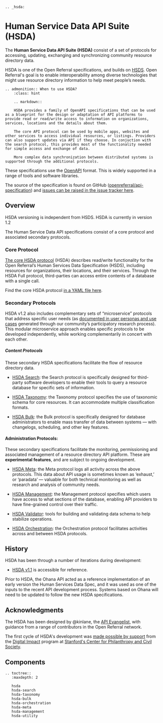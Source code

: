 ```{eval-rst}
.. _hsda:
```

# Human Service Data API Suite (HSDA)

The **Human Service Data API Suite (HSDA)** consist of a set of protocols for accessing, updating, exchanging and synchronizing community resource directory data.

HSDA is one of the Open Referral specifications, and builds on [HSDS](hsds). Open Referral's goal is to enable interoperability among diverse technologies that might use resource directory information to help meet people’s needs.

```{eval-rst}
.. admonition:: When to use HSDA?
    :class: hint
    
    .. markdown::

    HSDA provides a family of OpenAPI specifications that can be used as a blueprint for the design or adaptation of API platforms to provide read or read/write access to information on organizations, services, locations and the details about them.

    The core API protocol can be used by mobile apps, websites and other services to access individual resources, or listings. Providers can also support updates via API if they choose. In conjuction with the search protocol, this provides most of the functionality needed for simple access and exchange of data.

    More complex data synchronization between distributed systems is supported through the additional protocols. 

```

These specifications use the [OpenAPI](https://www.openapis.org/) format. This is widely supported in a range of tools and software libraries. 

The source of the specification is found on GitHub ([openreferral/api-specification](https://github.com/openreferral/api-specification)) and [issues can be raised in the issue tracker here](https://github.com/openreferral/api-specification/issues).

## Overview

HSDA versioning is independent from HSDS. HSDA is currently in version 1.2 

The Human Service Data API specifications consist of a core protocol and associated secondary protocols. 

### Core Protocol

[The core HSDA protocol](hsda-spec) (HSDA) describes read/write functionality for the Open Referral’s Human Services Data Specification (HSDS), including resources for organizations, their locations, and their services. Through the HSDA Full protocol, third-parties can access entire contents of a database with a single call. 

Find the core HSDA protocol [in a YAML file here](https://github.com/openreferral/api-specification/blob/master/_data/api-commons/openapi-hsda.yaml).

### Secondary Protocols

HSDA v1.2 also includes complementary sets of “microservice” protocols that address specific user needs (as [documented in user personas and use cases](https://docs.google.com/document/d/1XqueBVbRVgR0BVGjDbUdN4suUYfMKm7yJm1f3nRsGtY/edit#heading=h.ukhvby684u5x) generated through our community’s participatory research process). This modular microservice approach enables specific protocols to be developed independently, while working complementarily in concert with each other.

##### Content Protocols

These secondary HSDA specifications facilitate the flow of resource directory data. 

* [HSDA Search](hsda-search): the Search protocol is specifically designed for third-party software developers to enable their tools to query a resource database for specific sets of information.

* [HSDA Taxonomy](hsda-taxonomy): the Taxonomy protocol specifies the use of taxonomic schema for core resources. It can accommodate multiple classification formats.

* [HSDA Bulk](hsda-bulk): the Bulk protocol is specifically designed for database administrators to enable mass transfer of data between systems — with changelogs, scheduling, and other key features.

#### Administration Protocols: 
These secondary specifications facilitate the monitoring, permissioning and associated management of a resource directory API platform. These are **experimental features**, and are subject to ongoing development.

* [HSDA Meta](hsda-meta): the Meta protocol logs all activity across the above protocols. This data about API usage is sometimes known as ‘exhaust,’ or ‘paradata’ — valuable for both technical monitoring as well as research and analysis of community needs.

* [HSDA Management](hsda-management): the Management protocol specifies which users have access to what sections of the database, enabling API providers to have fine-grained control over their traffic.

* [HSDA Validator](hsda-utility): tools for building and validating data schema to help stabilize operations.

* [HSDA Orchestration](hsda-orchestration): the Orchestration protocol facilitates activities across  and between HSDA protocols.


## History

HSDA has been through a number of iterations during development:

* [HSDA v1.1](https://openreferral.github.io/api-specification/hsda-v1.1/) is accessible for reference.

Prior to HSDA, the Ohana API acted as a reference implementation of an early version the Human Services Data Spec, and it was used as one of the inputs to the recent API development process. Systems based on Ohana will need to be updated to follow the new HSDA specifications. 

## Acknowledgments 

The HSDA has been designed by @kinlane, the [API Evangelist](https://apievangelist.com), with guidance from a range of contributors in the Open Referral network. 

The first cycle of HSDA's development was [made possible by support](https://openreferral.org/the-open-referral-api-project/) from the [Digital Impact](https://digitalimpact.org/about/) program at [Stanford's Center for Philanthropy and Civil Society](https://pacscenter.stanford.edu/).


## Components

```{eval-rst}
.. toctree::
   :maxdepth: 2

   hsda
   hsda-search
   hsda-taxonomy
   hsda-bulk
   hsda-orchestration
   hsda-meta
   hsda-management
   hsda-utility

```
